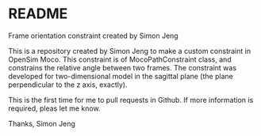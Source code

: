 # README
Frame orientation constraint created by Simon Jeng

This is a repository created by Simon Jeng to make a custom constraint in OpenSim Moco. This constraint is of MocoPathConstraint class, and constrains the relative angle between two frames. The constraint was developed for two-dimensional model in the sagittal plane (the plane perpendicular to the z axis, exactly).

This is the first time for me to pull requests in Github. If more information is required, pleas let me know.

Thanks,
Simon Jeng
